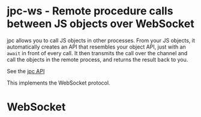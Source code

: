 # jpc-ws - Remote procedure calls between JS objects over WebSocket

jpc allows you to call JS objects in other processes. From your JS objects, it automatically
creates an API that resembles your object API, just with an `await` in front of every call.
It then transmits the call over the channel and call the objects in the remote process,
and returns the result back to you.

See the [jpc API](https://github.com/benbucksch/jpc/#README.md)

This implements the WebSocket protocol.

# WebSocket
